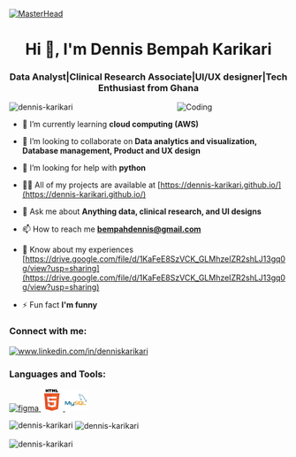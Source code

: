 [![MasterHead](https://user-images.githubusercontent.com/74038190/225813708-98b745f2-7d22-48cf-9150-083f1b00d6c9.gif)](https://dennis-karikari.github.io)
<h1 align="center">Hi 👋, I'm Dennis Bempah Karikari</h1>
<h3 align="center">Data Analyst|Clinical Research Associate|UI/UX designer|Tech Enthusiast from Ghana</h3>
<img align="right" alt="Coding" width="200" src="https://user-images.githubusercontent.com/74038190/235224431-e8c8c12e-6826-47f1-89fb-2ddad83b3abf.gif">

<p align="left"> <img src="https://komarev.com/ghpvc/?username=dennis-karikari&label=Profile%20views&color=0e75b6&style=flat" alt="dennis-karikari" /> </p>

- 🌱 I’m currently learning **cloud computing (AWS)**

- 👯 I’m looking to collaborate on **Data analytics and visualization, Database management, Product and UX design**

- 🤝 I’m looking for help with **python**

- 👨‍💻 All of my projects are available at [https://dennis-karikari.github.io/](https://dennis-karikari.github.io/)

- 💬 Ask me about **Anything data, clinical research, and UI designs**

- 📫 How to reach me **bempahdennis@gmail.com**

- 📄 Know about my experiences [https://drive.google.com/file/d/1KaFeE8SzVCK_GLMhzeIZR2shLJ13gq0g/view?usp=sharing](https://drive.google.com/file/d/1KaFeE8SzVCK_GLMhzeIZR2shLJ13gq0g/view?usp=sharing)

- ⚡ Fun fact **I'm funny**

<h3 align="left">Connect with me:</h3>
<p align="left">
<a href="https://linkedin.com/in/www.linkedin.com/in/denniskarikari" target="blank"><img align="center" src="https://raw.githubusercontent.com/rahuldkjain/github-profile-readme-generator/master/src/images/icons/Social/linked-in-alt.svg" alt="www.linkedin.com/in/denniskarikari" height="30" width="40" /></a>
</p>

<h3 align="left">Languages and Tools:</h3>
<p align="left"> <a href="https://www.figma.com/" target="_blank" rel="noreferrer"> <img src="https://www.vectorlogo.zone/logos/figma/figma-icon.svg" alt="figma" width="40" height="40"/> </a> <a href="https://www.w3.org/html/" target="_blank" rel="noreferrer"> <img src="https://raw.githubusercontent.com/devicons/devicon/master/icons/html5/html5-original-wordmark.svg" alt="html5" width="40" height="40"/> </a> <a href="https://www.mysql.com/" target="_blank" rel="noreferrer"> <img src="https://raw.githubusercontent.com/devicons/devicon/master/icons/mysql/mysql-original-wordmark.svg" alt="mysql" width="40" height="40"/> </a> </p>

<p><img align="left" src="https://github-readme-stats.vercel.app/api/top-langs?username=dennis-karikari&show_icons=true&locale=en&layout=compact" alt="dennis-karikari" /></p>

<p>&nbsp;<img align="center" src="https://github-readme-stats.vercel.app/api?username=dennis-karikari&show_icons=true&locale=en" alt="dennis-karikari" /></p>

<p><img align="center" src="https://github-readme-streak-stats.herokuapp.com/?user=dennis-karikari&" alt="dennis-karikari" /></p>

